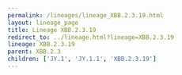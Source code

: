 ```yaml
---
permalink: /lineages/lineage_XBB.2.3.19.html
layout: lineage_page
title: Lineage XBB.2.3.19
redirect_to: ../lineage.html?lineage=XBB.2.3.19
lineage: XBB.2.3.19
parent: XBB.2.3
children: ['JY.1', 'JY.1.1', 'XBB.2.3.19']
---
```

